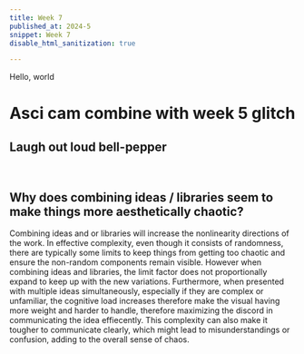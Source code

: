 ```yaml
---
title: Week 7 
published_at: 2024-5
snippet: Week 7
disable_html_sanitization: true

---
```


Hello, world

# Asci cam combine with week 5 glitch

<canvas id="glitch_self_portrait"></canvas>
<script src="/scripts/glitch.js"></script>

## Laugh out loud bell-pepper
<div id="ascii_div"></div>

<script type="module">

   // make canvas html element for ASCII art
   const cnv = document.createElement (`canvas`);
   cnv.width = 64; 
   const sourceCanvas = document.getElementById('glitch_self_portrait');
   cnv.height = cnv.width * sourceCanvas.height / sourceCanvas.width; // maintain aspect ratio

   // grab the ascii div from DOM
   const div = document.getElementById(`ascii_div`);
   div.style.fontFamily = `monospace`; // set font to be monospace
   div.style.textAlign = `center`; // center aligned

   // get canvas context for ASCII art
   const ctx = cnv.getContext(`2d`);

   // string of characters from dark - bright
   const chars = "¶Ñ@%&∆∑∫#Wß¥$£√?!†§ºªµ¢çø∂æåπ*™≤≥≈∞~,.…_¬“‘˚`˙";

   const draw_frame = async () => {
      // draw image from source canvas onto ASCII art canvas
      ctx.drawImage(sourceCanvas, 0, 0, cnv.width, cnv.height);

      // get pixel data
      const pixels = await ctx.getImageData(0, 0, cnv.width, cnv.height).data;
      let ascii_img = ``; // start empty ascii string

      for (let y = 0; y < cnv.height; y += 1) {
         for (let x = 0; x < cnv.width; x+= 1) {
            const i = (y * cnv.width + x) * 4; // get pixel position
            const r = pixels[i], g = pixels[i+1], b = pixels[i+2]; // get rgb values
            const br = (r * g * b / 16581376) ** 0.1; // calculate brightness
            const char_i = Math.floor(br * chars.length); // use brightness to select character
            ascii_img += chars[char_i]; // add character to ascii string
         }
         ascii_img += `\n`; // new line
      }

      div.innerText = ascii_img; // add ascii string to innerText of div
      requestAnimationFrame(draw_frame); // wait and then call next frame
   }

   draw_frame(); // start recursive animation
</script>

<br>

## Why does combining ideas / libraries seem to make things more aesthetically chaotic?  
Combining ideas and or libraries will increase the nonlinearity directions of the work. In effective complexity, even though it consists of randomness, there are typically some limits to keep things from getting too chaotic and ensure the non-random components remain visible. However when combining ideas and libraries, the limit factor does not proportionally expand to keep up with the new variations. Furthermore, when presented with multiple ideas simultaneously, especially if they are complex or unfamiliar, the cognitive load increases therefore make the visual having more weight and harder to handle, therefore maximizing the discord in communicating the idea effiecently. This complexity can also make it tougher to communicate clearly, which might lead to misunderstandings or confusion, adding to the overall sense of chaos.

<br>

<br>